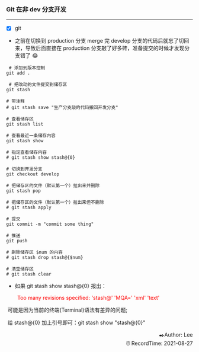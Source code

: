 ### Git 在非 dev 分支开发

---

- [x] git

+ 之前在切换到 production 分支 merge 完 develop 分支的代码后就忘了切回来，导致后面直接在 production 分支敲了好多砖，准备提交的时候才发现分支错了 😂

```Terminal
 # 添加到版本控制
git add .

 # 把改动的文件提交到储存区
git stash

# 带注释
# git stash save "生产分支敲的代码搬回开发分支"

# 查看储存区
git stash list

# 查看最近一条储存内容
git stash show

# 指定查看储存内容
# git stash show stash@{0}

# 切换到开发分支
git checkout develop

# 把储存区的文件（默认第一个）拉出来并删除
git stash pop

# 把储存区的文件（默认第一个）拉出来但不删除
# git stash apply

# 提交
git commit -m "commit some thing"

# 推送
git push

# 删除储存区 $num 的内容
# git stash drop stash@{$num}

# 清空储存区
# git stash clear
```

+ 如果 git stash show stash@{0} 报出：

<div style="color: red;padding-left: 30px;">
    Too many revisions specified: 'stash@' 'MQA=' 'xml' 'text'
</div>

​	可能是因为当前的终端(Terminal)语法有差异的问题;

​	给 stash@{0} 加上引号即可：git stash show "stash@{0}"



<div align=right>✒️Author: Lee</div>
<div align=right>⏰ RecordTime: 2021-08-27</div>

